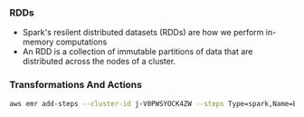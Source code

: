 


### RDDs

* Spark's resilent distributed datasets (RDDs) are how we perform in-memory computations
* An RDD is a collection of immutable partitions of data that are distributed across the nodes of a cluster.


### Transformations And Actions




```bash
aws emr add-steps --cluster-id j-V0PWSYOCK4ZW --steps Type=spark,Name=BookLDAExample,Args=[--deploy-mode,cluster,--master,yarn,--conf,spark.yarn.submit.waitAppCompletion=false,spark-talk.py],ActionOnFailure=CONTINUE
```
